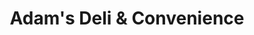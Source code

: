 ---
title: "Adam's Deli & Convenience"
url: /new-york/adams-deli-and-convenience/
shop: convenience
---